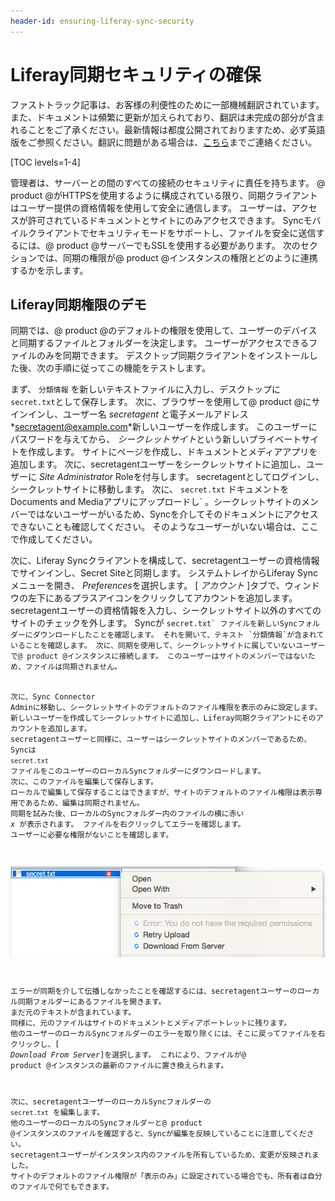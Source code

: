 ```yaml
---
header-id: ensuring-liferay-sync-security
---
```


# Liferay同期セキュリティの確保

<p class="alert alert-info"><span class="wysiwyg-color-blue120">ファストトラック記事は、お客様の利便性のために一部機械翻訳されています。また、ドキュメントは頻繁に更新が加えられており、翻訳は未完成の部分が含まれることをご了承ください。最新情報は都度公開されておりますため、必ず英語版をご参照ください。翻訳に問題がある場合は、<a href="mailto:support-content-jp@liferay.com">こちら</a>までご連絡ください。</span></p>

[TOC levels=1-4]

管理者は、サーバーとの間のすべての接続のセキュリティに責任を持ちます。 @ product @がHTTPSを使用するように構成されている限り、同期クライアントはユーザー提供の資格情報を使用して安全に通信します。 ユーザーは、アクセスが許可されているドキュメントとサイトにのみアクセスできます。 Syncモバイルクライアントでセキュリティモードをサポートし、ファイルを安全に送信するには、@ product @サーバーでもSSLを使用する必要があります。 次のセクションでは、同期の権限が@ product @インスタンスの権限とどのように連携するかを示します。

## Liferay同期権限のデモ

同期では、@ product @のデフォルトの権限を使用して、ユーザーのデバイスと同期するファイルとフォルダーを決定します。 ユーザーがアクセスできるファイルのみを同期できます。 デスクトップ同期クライアントをインストールした後、次の手順に従ってこの機能をテストします。

まず、 `分類情報` を新しいテキストファイルに入力し、デスクトップに `secret.txt`として保存します。 次に、ブラウザーを使用して@ product @にサインインし、ユーザー名 *secretagent* と電子メールアドレス *<secretagent@example.com>*新しいユーザーを作成します。 このユーザーにパスワードを与えてから、 *シークレットサイト*という新しいプライベートサイトを作成します。 サイトにページを作成し、ドキュメントとメディアアプリを追加します。 次に、secretagentユーザーをシークレットサイトに追加し、ユーザーに *Site Administrator* Roleを付与します。 secretagentとしてログインし、シークレットサイトに移動します。 次に、 `secret.txt` ドキュメントをDocuments and Mediaアプリにアップロードし` 。シークレットサイトのメンバーではないユーザーがいるため、Syncを介してそのドキュメントにアクセスできないことも確認してください。 そのようなユーザーがいない場合は、ここで作成してください。</p>

<p spaces-before="0">次に、Liferay Syncクライアントを構成して、secretagentユーザーの資格情報でサインインし、Secret Siteと同期します。 システムトレイからLiferay Syncメニューを開き、 <em x-id="3">Preferences</em>を選択します。 [ <em x-id="3">アカウント</em> ]タブで、ウィンドウの左下にあるプラスアイコンをクリックしてアカウントを追加します。 secretagentユーザーの資格情報を入力し、シークレットサイト以外のすべてのサイトのチェックを外します。 Syncが <code>secret.txt` ファイルを新しいSyncフォルダーにダウンロードしたことを確認します。 それを開いて、テキスト `分類情報`が含まれていることを確認します。 次に、同期を使用して、シークレットサイトに属していないユーザーで@ product @インスタンスに接続します。 このユーザーはサイトのメンバーではないため、ファイルは同期されません。

次に、Sync Connector Adminに移動し、シークレットサイトのデフォルトのファイル権限を表示のみに設定します。 新しいユーザーを作成してシークレットサイトに追加し、Liferay同期クライアントにそのアカウントを追加します。 secretagentユーザーと同様に、ユーザーはシークレットサイトのメンバーであるため、Syncは `secret.txt` ファイルをこのユーザーのローカルSyncフォルダーにダウンロードします。 次に、このファイルを編集して保存します。 ローカルで編集して保存することはできますが、サイトのデフォルトのファイル権限は表示専用であるため、編集は同期されません。 同期を試みた後、ローカルのSyncフォルダー内のファイルの横に赤い *x* が表示されます。 ファイルを右クリックしてエラーを確認します。 ユーザーに必要な権限がないことを確認します。

![図1：ユーザーがファイルを表示する権限しか持っていないため、アップロードエラーが発生します。](../../../../images/sync-file-permissions-error.png)

エラーが同期を介して伝播しなかったことを確認するには、secretagentユーザーのローカル同期フォルダーにあるファイルを開きます。 まだ元のテキストが含まれています。 同様に、元のファイルはサイトのドキュメントとメディアポートレットに残ります。 他のユーザーのローカルSyncフォルダーのエラーを取り除くには、そこに戻ってファイルを右クリックし、[ *Download From Server*]を選択します。 これにより、ファイルが@ product @インスタンスの最新のファイルに置き換えられます。

次に、secretagentユーザーのローカルSyncフォルダーの `secret.txt` を編集します。 他のユーザーのローカルのSyncフォルダーと@ product @インスタンスのファイルを確認すると、Syncが編集を反映していることに注意してください。 secretagentユーザーがインスタンス内のファイルを所有しているため、変更が反映されました。 サイトのデフォルトのファイル権限が「表示のみ」に設定されている場合でも、所有者は自分のファイルで何でもできます。
